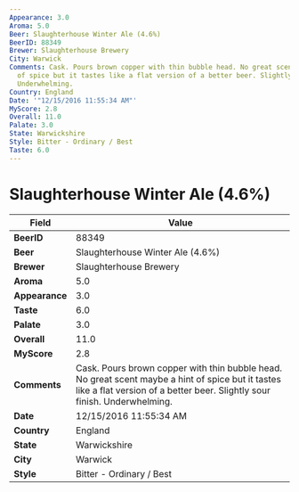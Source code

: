 ```yaml
---
Appearance: 3.0
Aroma: 5.0
Beer: Slaughterhouse Winter Ale (4.6%)
BeerID: 88349
Brewer: Slaughterhouse Brewery
City: Warwick
Comments: Cask. Pours brown copper with thin bubble head. No great scent maybe a hint
  of spice but it tastes like a flat version of a better beer. Slightly sour finish.
  Underwhelming.
Country: England
Date: '"12/15/2016 11:55:34 AM"'
MyScore: 2.8
Overall: 11.0
Palate: 3.0
State: Warwickshire
Style: Bitter - Ordinary / Best
Taste: 6.0
---
```


# Slaughterhouse Winter Ale (4.6%)

| Field         | Value |
|---------------|-------|
| **BeerID** | 88349 |
| **Beer** | Slaughterhouse Winter Ale (4.6%) |
| **Brewer** | Slaughterhouse Brewery |
| **Aroma** | 5.0 |
| **Appearance** | 3.0 |
| **Taste** | 6.0 |
| **Palate** | 3.0 |
| **Overall** | 11.0 |
| **MyScore** | 2.8 |
| **Comments** | Cask. Pours brown copper with thin bubble head. No great scent maybe a hint of spice but it tastes like a flat version of a better beer. Slightly sour finish. Underwhelming. |
| **Date** | 12/15/2016 11:55:34 AM |
| **Country** | England |
| **State** | Warwickshire |
| **City** | Warwick |
| **Style** | Bitter - Ordinary / Best |
